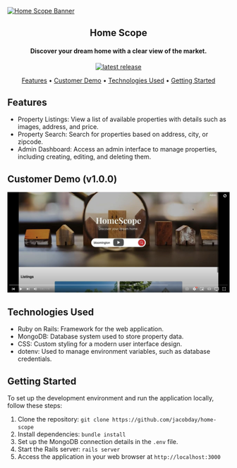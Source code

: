 [![Home Scope Banner](./readme/readme-header.png)](https://github.com/jacobday/home-scope)

<h2 align="center">Home Scope</h2>

<div align="center">

<h4>Discover your dream home with a clear view of the market.</h4>

  <p>
    <a href="https://github.com/jacobday/home-scope/releases/latest">
        <img alt="latest release" src="https://badgen.net/github/release/jacobday/home-scope">
    </a>
  </p>

  <div>
    <a href="#features">Features</a> •
    <a href="#customer-demo-v100">Customer Demo</a> •
    <a href="#technologies-used">Technologies Used</a> •
    <a href="#getting-started">Getting Started</a>
  </div>

</div>

## Features
- Property Listings: View a list of available properties with details such as images, address, and price.
- Property Search: Search for properties based on address, city, or zipcode.
- Admin Dashboard: Access an admin interface to manage properties, including creating, editing, and deleting them.

## Customer Demo (v1.0.0)

[![Home Scope Demo Video](./readme/video-thumbnail.png)](https://youtu.be/3-bj9XmvFo0 "Home Scope Demo Video")

## Technologies Used
- Ruby on Rails: Framework for the web application.
- MongoDB: Database system used to store property data.
- CSS: Custom styling for a modern user interface design.
- dotenv: Used to manage environment variables, such as database credentials.

## Getting Started
To set up the development environment and run the application locally, follow these steps:

1. Clone the repository: `git clone https://github.com/jacobday/home-scope`
1. Install dependencies: `bundle install`
1. Set up the MongoDB connection details in the `.env` file.
1. Start the Rails server: `rails server`
1. Access the application in your web browser at `http://localhost:3000`
